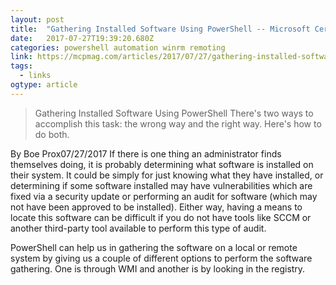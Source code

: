 ```yaml
---
layout: post 
title:  "Gathering Installed Software Using PowerShell -- Microsoft Certified Professional Magazine Online" 
date:   2017-07-27T19:39:20.680Z 
categories: powershell automation winrm remoting
link: https://mcpmag.com/articles/2017/07/27/gathering-installed-software-using-powershell.aspx 
tags:
  - links
ogtype: article 
---
```


> Gathering Installed Software Using PowerShell
There's two ways to accomplish this task: the wrong way and the right way. Here's how to do both.

By Boe Prox07/27/2017
If there is one thing an administrator finds themselves doing, it is probably determining what software is installed on their system. It could be simply for just knowing what they have installed, or determining if some software installed may have vulnerabilities which are fixed via a security update or performing an audit for software (which may not have been approved to be installed). Either way, having a means to locate this software can be difficult if you do not have tools like SCCM or another third-party tool available to perform this type of audit.

PowerShell can help us in gathering the software on a local or remote system by giving us a couple of different options to perform the software gathering. One is through WMI and another is by looking in the registry.

